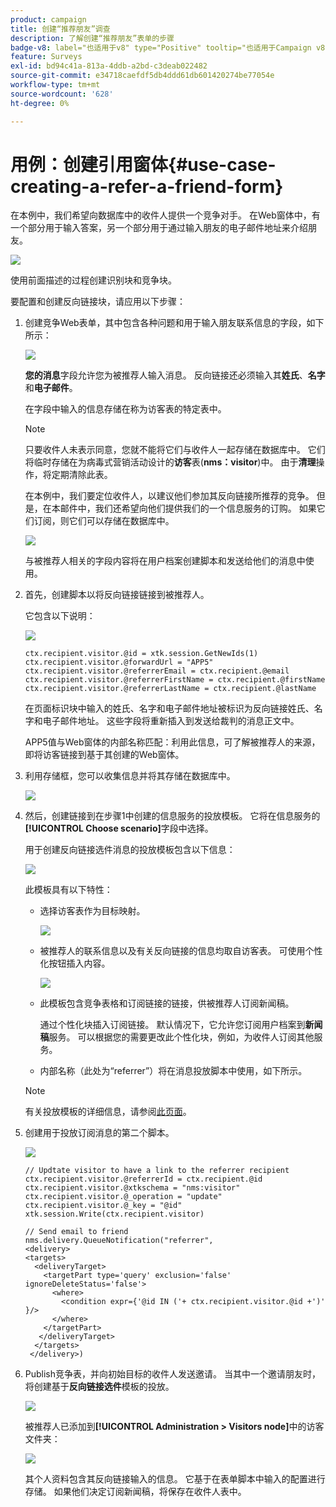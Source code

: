 ```yaml
---
product: campaign
title: 创建“推荐朋友”调查
description: 了解创建“推荐朋友”表单的步骤
badge-v8: label="也适用于v8" type="Positive" tooltip="也适用于Campaign v8"
feature: Surveys
exl-id: bd94c41a-813a-4ddb-a2bd-c3deab022482
source-git-commit: e34718caefdf5db4ddd61db601420274be77054e
workflow-type: tm+mt
source-wordcount: '628'
ht-degree: 0%

---
```


# 用例：创建引用窗体{#use-case-creating-a-refer-a-friend-form}



在本例中，我们希望向数据库中的收件人提供一个竞争对手。 在Web窗体中，有一个部分用于输入答案，另一个部分用于通过输入朋友的电子邮件地址来介绍朋友。

![](assets/s_ncs_admin_survey_viral_sample_0.png)

使用前面描述的过程创建识别块和竞争块。

要配置和创建反向链接块，请应用以下步骤：

1. 创建竞争Web表单，其中包含各种问题和用于输入朋友联系信息的字段，如下所示：

   ![](assets/s_ncs_admin_survey_viral_sample_2.png)

   **您的消息**&#x200B;字段允许您为被推荐人输入消息。 反向链接还必须输入其&#x200B;**姓氏**、**名字**&#x200B;和&#x200B;**电子邮件**。

   在字段中输入的信息存储在称为访客表的特定表中。

   >[!NOTE]
   >
   >只要收件人未表示同意，您就不能将它们与收件人一起存储在数据库中。 它们将临时存储在为病毒式营销活动设计的&#x200B;**访客**&#x200B;表(**nms：visitor**)中。 由于&#x200B;**清理**&#x200B;操作，将定期清除此表。
   >
   >在本例中，我们要定位收件人，以建议他们参加其反向链接所推荐的竞争。 但是，在本邮件中，我们还希望向他们提供我们的一个信息服务的订购。 如果它们订阅，则它们可以存储在数据库中。

   ![](assets/s_ncs_admin_survey_viral_sample_5.png)

   与被推荐人相关的字段内容将在用户档案创建脚本和发送给他们的消息中使用。

1. 首先，创建脚本以将反向链接链接到被推荐人。

   它包含以下说明：

   ![](assets/s_ncs_admin_survey_viral_sample_4.png)

   ```
   ctx.recipient.visitor.@id = xtk.session.GetNewIds(1)
   ctx.recipient.visitor.@forwardUrl = "APP5"
   ctx.recipient.visitor.@referrerEmail = ctx.recipient.@email
   ctx.recipient.visitor.@referrerFirstName = ctx.recipient.@firstName
   ctx.recipient.visitor.@referrerLastName = ctx.recipient.@lastName
   ```

   在页面标识块中输入的姓氏、名字和电子邮件地址被标识为反向链接姓氏、名字和电子邮件地址。 这些字段将重新插入到发送给裁判的消息正文中。

   APP5值与Web窗体的内部名称匹配：利用此信息，可了解被推荐人的来源，即将访客链接到基于其创建的Web窗体。

1. 利用存储框，您可以收集信息并将其存储在数据库中。

   ![](assets/s_ncs_admin_survey_viral_sample_4b.png)

1. 然后，创建链接到在步骤1中创建的信息服务的投放模板。 它将在信息服务的&#x200B;**[!UICONTROL Choose scenario]**&#x200B;字段中选择。

   用于创建反向链接选件消息的投放模板包含以下信息：

   ![](assets/s_ncs_admin_survey_viral_sample_7.png)

   此模板具有以下特性：

   * 选择访客表作为目标映射。

     ![](assets/s_ncs_admin_survey_viral_sample_7b.png)

   * 被推荐人的联系信息以及有关反向链接的信息均取自访客表。 可使用个性化按钮插入内容。

     ![](assets/s_ncs_admin_survey_viral_sample_7a.png)

   * 此模板包含竞争表格和订阅链接的链接，供被推荐人订阅新闻稿。

     通过个性化块插入订阅链接。 默认情况下，它允许您订阅用户档案到&#x200B;**新闻稿**&#x200B;服务。 可以根据您的需要更改此个性化块，例如，为收件人订阅其他服务。

   * 内部名称（此处为“referrer”）将在消息投放脚本中使用，如下所示。

   >[!NOTE]
   >
   >有关投放模板的详细信息，请参阅[此页面](../../delivery/using/about-templates.md)。

1. 创建用于投放订阅消息的第二个脚本。

   ![](assets/s_ncs_admin_survey_viral_sample_7c.png)

   ```
   // Updtate visitor to have a link to the referrer recipient
   ctx.recipient.visitor.@referrerId = ctx.recipient.@id
   ctx.recipient.visitor.@xtkschema = "nms:visitor"
   ctx.recipient.visitor.@_operation = "update" 
   ctx.recipient.visitor.@_key = "@id" 
   xtk.session.Write(ctx.recipient.visitor)
   
   // Send email to friend
   nms.delivery.QueueNotification("referrer",
   <delivery>
   <targets>
     <deliveryTarget>
       <targetPart type='query' exclusion='false' ignoreDeleteStatus='false'>
         <where>
           <condition expr={'@id IN ('+ ctx.recipient.visitor.@id +')' }/>
         </where>
       </targetPart>
      </deliveryTarget>
     </targets>
    </delivery>)
   ```

1. Publish竞争表，并向初始目标的收件人发送邀请。 当其中一个邀请朋友时，将创建基于&#x200B;**反向链接选件**&#x200B;模板的投放。

   ![](assets/s_ncs_admin_survey_viral_sample_8.png)

   被推荐人已添加到&#x200B;**[!UICONTROL Administration > Visitors node]**&#x200B;中的访客文件夹：

   ![](assets/s_ncs_admin_survey_viral_sample_9.png)

   其个人资料包含其反向链接输入的信息。 它基于在表单脚本中输入的配置进行存储。 如果他们决定订阅新闻稿，将保存在收件人表中。
